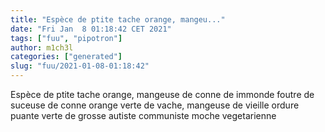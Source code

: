 ```yaml
---
title: "Espèce de ptite tache orange, mangeu..."
date: "Fri Jan  8 01:18:42 CET 2021"
tags: ["fuu", "pipotron"]
author: m1ch3l
categories: ["generated"]
slug: "fuu/2021-01-08-01:18:42"
---
```


Espèce de ptite tache orange, mangeuse de conne de immonde foutre de suceuse de conne orange verte de vache, mangeuse de vieille ordure puante verte de grosse autiste communiste moche vegetarienne
